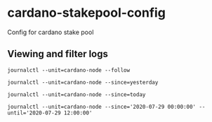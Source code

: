 # cardano-stakepool-config
Config for cardano stake pool

## Viewing and filter logs

```
journalctl --unit=cardano-node --follow
```

```
journalctl --unit=cardano-node --since=yesterday
```

```
journalctl --unit=cardano-node --since=today
```

```
journalctl --unit=cardano-node --since='2020-07-29 00:00:00' --until='2020-07-29 12:00:00'
```
